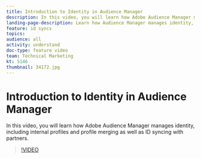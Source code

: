 ```yaml
---
title: Introduction to Identity in Audience Manager
description: In this video, you will learn how Adobe Audience Manager manages identity, including internal profiles and profile merging as well as ID syncing with partners.
landing-page-description: Learn how Audience Manager manages identity, including internal profiles and profile merging as well as ID syncing with partners.
feature: id syncs
topics: 
audience: all
activity: understand
doc-type: feature video
team: Technical Marketing
kt: 5146
thumbnail: 34172.jpg
---
```


# Introduction to Identity in Audience Manager

In this video, you will learn how Adobe Audience Manager manages identity, including internal profiles and profile merging as well as ID syncing with partners.

>[!VIDEO](https://video.tv.adobe.com/v/34172/?quality=12)
